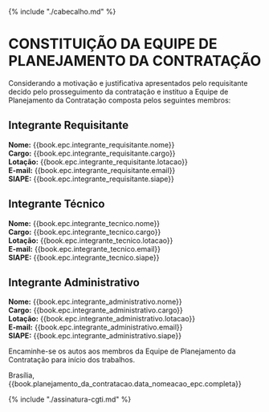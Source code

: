 {% include "./cabecalho.md" %}
# CONSTITUIÇÃO DA EQUIPE DE PLANEJAMENTO DA CONTRATAÇÃO

Considerando a motivação e justificativa apresentados pelo requisitante decido 
pelo prosseguimento da contratação e instituo a Equipe de Planejamento da 
Contratação composta pelos seguintes membros:

## Integrante Requisitante
**Nome:** {{book.epc.integrante_requisitante.nome}}  
**Cargo:** {{book.epc.integrante_requisitante.cargo}}  
**Lotação:** {{book.epc.integrante_requisitante.lotacao}}  
**E-mail:** {{book.epc.integrante_requisitante.email}}  
**SIAPE:** {{book.epc.integrante_requisitante.siape}}  
## Integrante Técnico
**Nome:** {{book.epc.integrante_tecnico.nome}}  
**Cargo:** {{book.epc.integrante_tecnico.cargo}}  
**Lotação:** {{book.epc.integrante_tecnico.lotacao}}  
**E-mail:** {{book.epc.integrante_tecnico.email}}  
**SIAPE:** {{book.epc.integrante_tecnico.siape}}  
## Integrante Administrativo 
**Nome:** {{book.epc.integrante_administrativo.nome}}  
**Cargo:** {{book.epc.integrante_administrativo.cargo}}  
**Lotação:** {{book.epc.integrante_administrativo.lotacao}}  
**E-mail:** {{book.epc.integrante_administrativo.email}}  
**SIAPE:** {{book.epc.integrante_administrativo.siape}}  
     
Encaminhe-se os autos aos membros da Equipe de Planejamento da Contratação para início dos trabalhos.  

Brasília, {{book.planejamento_da_contratacao.data_nomeacao_epc.completa}}
   
      
      
{% include "./assinatura-cgti.md" %}

